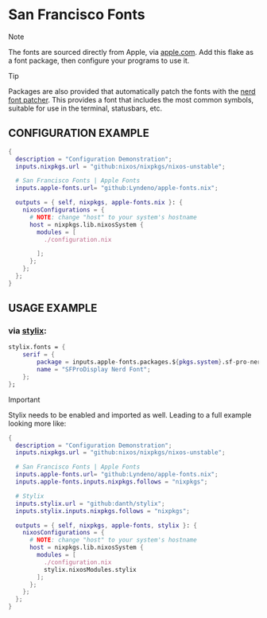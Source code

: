# San Francisco Fonts

> [!Note]
> The fonts are sourced directly from Apple, via [apple.com](https://apple.com).
> Add this flake as a font package, then configure your programs to use it.

>[!Tip]
> Packages are also provided that automatically patch the fonts with the [nerd font patcher](https://github.com/ryanoasis/nerd-fonts). This provides a font that includes the most common symbols, suitable for use in the terminal, statusbars, etc.

## CONFIGURATION EXAMPLE

```nix
{
  description = "Configuration Demonstration";
  inputs.nixpkgs.url = "github:nixos/nixpkgs/nixos-unstable";

  # San Francisco Fonts | Apple Fonts
  inputs.apple-fonts.url= "github:Lyndeno/apple-fonts.nix";

  outputs = { self, nixpkgs, apple-fonts.nix }: {
    nixosConfigurations = {
      # NOTE: change "host" to your system's hostname
      host = nixpkgs.lib.nixosSystem {
        modules = [
          ./configuration.nix

        ];
      };
    };
  };
}
```

## USAGE EXAMPLE
### via [stylix](https://stylix.danth.me/):

```nix
stylix.fonts = {
    serif = {
        package = inputs.apple-fonts.packages.${pkgs.system}.sf-pro-nerd;
        name = "SFProDisplay Nerd Font";
    };
};
```

>[!Important]
> Stylix needs to be enabled and imported as well.
Leading to a full example looking more like:

```nix
{
  description = "Configuration Demonstration";
  inputs.nixpkgs.url = "github:nixos/nixpkgs/nixos-unstable";

  # San Francisco Fonts | Apple Fonts
  inputs.apple-fonts.url= "github:Lyndeno/apple-fonts.nix";
  inputs.apple-fonts.inputs.nixpkgs.follows = "nixpkgs";

  # Stylix
  inputs.stylix.url = "github:danth/stylix";
  inputs.stylix.inputs.nixpkgs.follows = "nixpkgs";

  outputs = { self, nixpkgs, apple-fonts, stylix }: {
    nixosConfigurations = {
      # NOTE: change "host" to your system's hostname
      host = nixpkgs.lib.nixosSystem {
        modules = [
          ./configuration.nix
          stylix.nixosModules.stylix
        ];
      };
    };
  };
}
```
